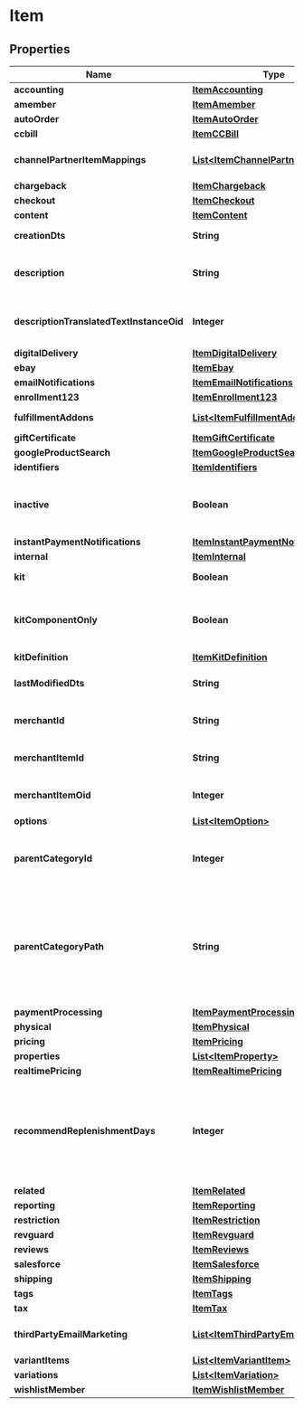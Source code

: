 

# Item


## Properties

| Name | Type | Description | Notes |
|------------ | ------------- | ------------- | -------------|
|**accounting** | [**ItemAccounting**](ItemAccounting.md) |  |  [optional] |
|**amember** | [**ItemAmember**](ItemAmember.md) |  |  [optional] |
|**autoOrder** | [**ItemAutoOrder**](ItemAutoOrder.md) |  |  [optional] |
|**ccbill** | [**ItemCCBill**](ItemCCBill.md) |  |  [optional] |
|**channelPartnerItemMappings** | [**List&lt;ItemChannelPartnerMapping&gt;**](ItemChannelPartnerMapping.md) | Channel Partner Item Mapping |  [optional] |
|**chargeback** | [**ItemChargeback**](ItemChargeback.md) |  |  [optional] |
|**checkout** | [**ItemCheckout**](ItemCheckout.md) |  |  [optional] |
|**content** | [**ItemContent**](ItemContent.md) |  |  [optional] |
|**creationDts** | **String** | Date/time of creation |  [optional] |
|**description** | **String** | Description of the item up to 500 characters. |  [optional] |
|**descriptionTranslatedTextInstanceOid** | **Integer** | Description translated text instance id |  [optional] |
|**digitalDelivery** | [**ItemDigitalDelivery**](ItemDigitalDelivery.md) |  |  [optional] |
|**ebay** | [**ItemEbay**](ItemEbay.md) |  |  [optional] |
|**emailNotifications** | [**ItemEmailNotifications**](ItemEmailNotifications.md) |  |  [optional] |
|**enrollment123** | [**ItemEnrollment123**](ItemEnrollment123.md) |  |  [optional] |
|**fulfillmentAddons** | [**List&lt;ItemFulfillmentAddon&gt;**](ItemFulfillmentAddon.md) | Fulfillment Add-ons |  [optional] |
|**giftCertificate** | [**ItemGiftCertificate**](ItemGiftCertificate.md) |  |  [optional] |
|**googleProductSearch** | [**ItemGoogleProductSearch**](ItemGoogleProductSearch.md) |  |  [optional] |
|**identifiers** | [**ItemIdentifiers**](ItemIdentifiers.md) |  |  [optional] |
|**inactive** | **Boolean** | True if this item is inactive and can not be purchased |  [optional] |
|**instantPaymentNotifications** | [**ItemInstantPaymentNotifications**](ItemInstantPaymentNotifications.md) |  |  [optional] |
|**internal** | [**ItemInternal**](ItemInternal.md) |  |  [optional] |
|**kit** | **Boolean** | True if this item is a kit |  [optional] |
|**kitComponentOnly** | **Boolean** | True if this item can only be usd as a kit component |  [optional] |
|**kitDefinition** | [**ItemKitDefinition**](ItemKitDefinition.md) |  |  [optional] |
|**lastModifiedDts** | **String** | Date/time of last modification |  [optional] |
|**merchantId** | **String** | UltraCart merchant ID owning item |  [optional] |
|**merchantItemId** | **String** | Unique item id assigned to this item |  [optional] |
|**merchantItemOid** | **Integer** | Unique object identifier for this item |  [optional] |
|**options** | [**List&lt;ItemOption&gt;**](ItemOption.md) | Options |  [optional] |
|**parentCategoryId** | **Integer** | Parent category of the item.  Zero indicates the root folder. |  [optional] |
|**parentCategoryPath** | **String** | Parent category path.  / indicates the root folder.  This is the folder structure within item management. |  [optional] |
|**paymentProcessing** | [**ItemPaymentProcessing**](ItemPaymentProcessing.md) |  |  [optional] |
|**physical** | [**ItemPhysical**](ItemPhysical.md) |  |  [optional] |
|**pricing** | [**ItemPricing**](ItemPricing.md) |  |  [optional] |
|**properties** | [**List&lt;ItemProperty&gt;**](ItemProperty.md) | Properties |  [optional] |
|**realtimePricing** | [**ItemRealtimePricing**](ItemRealtimePricing.md) |  |  [optional] |
|**recommendReplenishmentDays** | **Integer** | Number of days to recommend replenishment after.  Null is not configured.  Set to zero to disable. |  [optional] |
|**related** | [**ItemRelated**](ItemRelated.md) |  |  [optional] |
|**reporting** | [**ItemReporting**](ItemReporting.md) |  |  [optional] |
|**restriction** | [**ItemRestriction**](ItemRestriction.md) |  |  [optional] |
|**revguard** | [**ItemRevguard**](ItemRevguard.md) |  |  [optional] |
|**reviews** | [**ItemReviews**](ItemReviews.md) |  |  [optional] |
|**salesforce** | [**ItemSalesforce**](ItemSalesforce.md) |  |  [optional] |
|**shipping** | [**ItemShipping**](ItemShipping.md) |  |  [optional] |
|**tags** | [**ItemTags**](ItemTags.md) |  |  [optional] |
|**tax** | [**ItemTax**](ItemTax.md) |  |  [optional] |
|**thirdPartyEmailMarketing** | [**List&lt;ItemThirdPartyEmailMarketing&gt;**](ItemThirdPartyEmailMarketing.md) | 3rd Party Email Marketing |  [optional] |
|**variantItems** | [**List&lt;ItemVariantItem&gt;**](ItemVariantItem.md) | Variant Items |  [optional] |
|**variations** | [**List&lt;ItemVariation&gt;**](ItemVariation.md) | Variations |  [optional] |
|**wishlistMember** | [**ItemWishlistMember**](ItemWishlistMember.md) |  |  [optional] |



